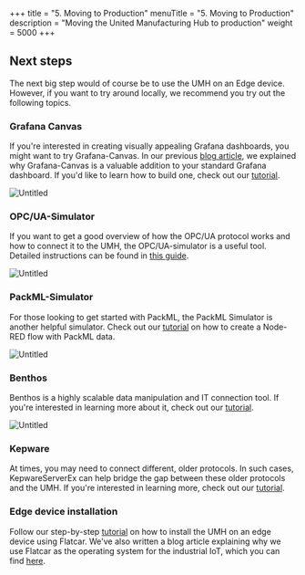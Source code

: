 +++
title = "5. Moving to Production"
menuTitle = "5. Moving to Production"
description = "Moving the United Manufacturing Hub to production"
weight = 5000
+++

## Next steps

The next big step would of course be to use the UMH on an Edge device.
However, if you want to try around locally, we recommend you try out the following topics.

### Grafana Canvas

If you're interested in creating visually appealing Grafana dashboards, you might want to try Grafana-Canvas. In our previous [blog article](), we explained why Grafana-Canvas is a valuable addition to your standard Grafana dashboard. If you'd like to learn how to build one, check out our [tutorial](https://learn.umh.app/guides/advanced/data-visualization/canvas-grafana/).

![Untitled](/images/getstarted/movingToProduction/getStartedMTPCanvas.png)

### OPC/UA-Simulator

If you want to get a good overview of how the OPC/UA protocol works and how to connect it to the UMH, the OPC/UA-simulator is a useful tool. Detailed instructions can be found in [this guide](https://learn.umh.app/guides/getstarted/data-manipulation/creating-node-red-flow-with-simulated-opcua-data/).

![Untitled](/images/getstarted/movingToProduction/getStartedMTPopcua.png)

### PackML-Simulator

For those looking to get started with PackML, the PackML Simulator is another helpful simulator. Check out our [tutorial](https://learn.umh.app/guides/getstarted/data-manipulation/creating-a-node-red-flow-with-packml-data/) on how to create a Node-RED flow with PackML data.

![Untitled](/images/getstarted/movingToProduction/getStartedMTPPackMLStateModel.png)


### Benthos

Benthos is a highly scalable data manipulation and IT connection tool. If you're interested in learning more about it, check out our [tutorial](https://learn.umh.app/guides/troubleshootingcommunity/umh/using-benthos/).

![Untitled](/images/getstarted/movingToProduction/getStartedMTPBenthos.png)


### Kepware

At times, you may need to connect different, older protocols. In such cases, KepwareServerEx can help bridge the gap between these older protocols and the UMH. If you're interested in learning more, check out our [tutorial](https://learn.umh.app/guides/troubleshootingcommunity/others/kepware-opcua/).

### Edge device installation

Follow our step-by-step [tutorial](https://learn.umh.app/guides/getstarted/installation/installation-guide-flatcar/) on how to install the UMH on an edge device using Flatcar. We've also written a blog article explaining why we use Flatcar as the operating system for the industrial IoT, which you can find [here](https://www.umh.app/post/flatcar-as-the-operating-system-of-the-industrial-iot).